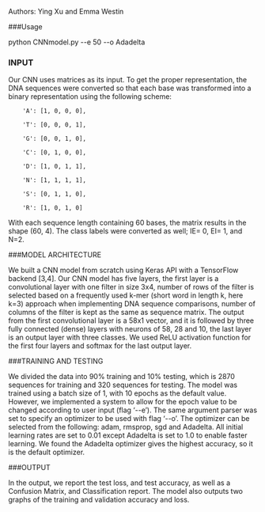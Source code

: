 Authors: Ying Xu and Emma Westin

###Usage 

python CNNmodel.py --e 50 --o Adadelta 

 

### INPUT 

Our CNN uses matrices as its input. To get the proper representation, the DNA sequences were converted so that each base was transformed into a binary representation using the following scheme:  

        'A': [1, 0, 0, 0], 

        'T': [0, 0, 0, 1], 

        'G': [0, 0, 1, 0], 

        'C': [0, 1, 0, 0], 

        'D': [1, 0, 1, 1], 

        'N': [1, 1, 1, 1], 

        'S': [0, 1, 1, 0], 

        'R': [1, 0, 1, 0] 

 

With each sequence length containing 60 bases, the matrix results in the shape (60, 4). The class labels were converted as well; IE= 0, EI= 1, and N=2.  

###MODEL ARCHITECTURE 

We built a CNN model from scratch using Keras API with a TensorFlow backend [3,4]. Our CNN model has five layers, the first layer is a convolutional layer with one filter in size 3x4, number of rows of the filter is selected based on a frequently used k-mer (short word in length k, here k=3) approach when implementing DNA sequence comparisons, number of columns of the filter is kept as the same as sequence matrix. The output from the first convolutional layer is a 58x1 vector, and it is followed by three fully connected (dense) layers with neurons of 58, 28 and 10, the last layer is an output layer with three classes. We used ReLU activation function for the first four layers and softmax for the last output layer.  

###TRAINING AND TESTING 

We divided the data into 90% training and 10% testing, which is 2870 sequences for training and 320 sequences for testing. The model was trained using a batch size of 1, with 10 epochs as the default value. However, we implemented a system to allow for the epoch value to be changed according to user input (flag ‘--e’). The same argument parser was set to specify an optimizer to be used with flag ‘--o’. The optimizer can be selected from the following: adam, rmsprop, sgd and Adadelta. All initial learning rates are set to 0.01 except Adadelta is set to 1.0 to enable faster learning. We found the Adadelta optimizer gives the highest accuracy, so it is the default optimizer.  

###OUTPUT 

In the output, we report the test loss, and test accuracy, as well as a Confusion Matrix, and Classification report. The model also outputs two graphs of the training and validation accuracy and loss. 
